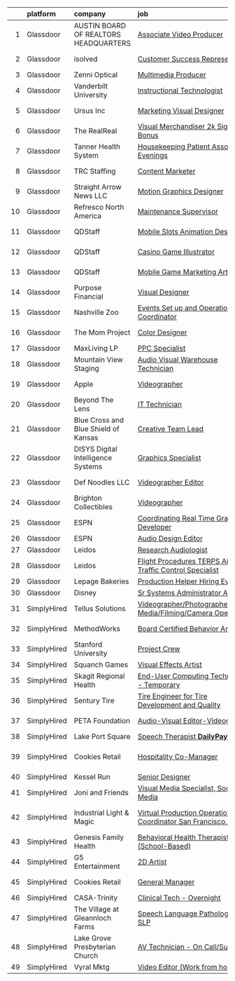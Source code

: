 

|    | platform    | company                               | job                                                                                                                                                                                                                                                                                                                                                                                                                                                                                                                                                                                                                                                                                                                                                                                                                                                                                                                                                                                                                                                                                                                                                                                                                                                                                                                                                                                                  | update_time   | location                   |
|---:|:------------|:--------------------------------------|:-----------------------------------------------------------------------------------------------------------------------------------------------------------------------------------------------------------------------------------------------------------------------------------------------------------------------------------------------------------------------------------------------------------------------------------------------------------------------------------------------------------------------------------------------------------------------------------------------------------------------------------------------------------------------------------------------------------------------------------------------------------------------------------------------------------------------------------------------------------------------------------------------------------------------------------------------------------------------------------------------------------------------------------------------------------------------------------------------------------------------------------------------------------------------------------------------------------------------------------------------------------------------------------------------------------------------------------------------------------------------------------------------------|:--------------|:---------------------------|
|  1 | Glassdoor   | AUSTIN BOARD OF REALTORS HEADQUARTERS | [Associate Video Producer](https://www.glassdoor.com/partner/jobListing.htm?pos=114&ao=1110586&s=58&guid=00000181d7723df3989569af4f287163&src=GD_JOB_AD&t=SR&vt=w&ea=1&cs=1_b23e9718&cb=1657176997743&jobListingId=1007973154065&cpc=1D891ED3EFC3904E&jrtk=3-0-1g7bn4fgti9gn801-1g7bn4fhdi160800-01ecd5dc6df1b501--6NYlbfkN0CzcDFs8cjNZITHzPaspPYUdxCTppyanGLeq-qEeiOFHwY2WUyAnrlCtEZ5GVhe4twuwkeqr4_pF1yvj7ac6m-f5901tEcCJT60M50YzRJ4UZadKXZh7DfT8HXPoiqWHcKPweUpn6hWm4MJc5-etzsvyH7xlHGwUzlnKrT1uJzPWkt56GE51CZ4CZFn9nysYggMSoB-i_rZNyN_tyocH-5wt5XadWrr4SfANBZN9NwXWfL6E-4_QWFJNVcWMSi5IvYTmBxJOYdW9_s1MlTc0CCwJ3qYIF7z7jnHun89bsatAmr3TB9DX1T2Am2yCZFjacBYxAh3N3zAk1HQDh3L7kff9h2PHjASU9pVU0vb5mHKEwQLP5MZpxU7SLk9nLpnwJpEFO8WGFl9jY033rSK_smk8t6phOKlfKhNZ3EPsMz8jG1AYi9gBy6S2F2hI0Hhu0Z9rjw8R9AEjMYzlxoCYVoG0qCRiSd3xjjXyo5iFa5QsDxJ6HMgVf2KhJolkXH94RA%3D)                                                                                                                                                                                                                                                                                                                                                                                                                                                                                                                                    | 6d            | Austin, TX                 |
|  2 | Glassdoor   | isolved                               | [Customer Success Representative](https://www.glassdoor.com/partner/jobListing.htm?pos=118&ao=1110586&s=58&guid=00000181d7723df3989569af4f287163&src=GD_JOB_AD&t=SR&vt=w&ea=1&cs=1_b37d2cb8&cb=1657176997743&jobListingId=1007960397823&cpc=87A0A889578C8297&jrtk=3-0-1g7bn4fgti9gn801-1g7bn4fhdi160800-d3cd1eaf8ba877d9--6NYlbfkN0BEiXzCIwcbKr5ayBEkunnsXndc8R7OHjtGbRXojM3MoWPXUa27Yd5rJD0bxfa0nZfO56H5lkRP5L541v4_xgXq-MNmIqg8uITfTyxcwmi7mXehN3CtQWD25UFoGLWW6pB12B1zZl2hooTnn5a7_DD-f6kc4IiwgkdcUWhE4jaRW3-xa_MVfyLflW4g0-w-u0dOgSOmZGHLdDNHV6VIBntdwWfhNuxdUOxxV0WZGQYPhXP-FRxw-mv0-ORVnDOiVSaEM8p6iRahFQJ4YI2DGdpJMc7urB3YsbuVAMAmwxjJMX0wyonZeRXY_Yp-CnwSdtmnOCDNvgP1S-Y1xxnJaF6WPiEESdKdN5IjinB-IrPA0g23YfgXeD27L8QwLLoha8L0X-x6gxUPGoLvMg1Od5QDrRferKyaZT5rWtdD2635KzoWBrid7L1e1VYVhm2ckuBTPmD3A3cHhwEYp_X7nWtpwCEunQRAfpzWegh8lQnwqIcuCs_Z87Yn8RC8Zfrzd_RKoFN6coCKAJB3IUEqMQzKu8j_ev5hBtGej564G372yCVm9KbpjWkP)                                                                                                                                                                                                                                                                                                                                                                                                                                                                           | 13d           | Charlotte, NC              |
|  3 | Glassdoor   | Zenni Optical                         | [Multimedia Producer](https://www.glassdoor.com/partner/jobListing.htm?pos=122&ao=1110586&s=58&guid=00000181d7723df3989569af4f287163&src=GD_JOB_AD&t=SR&vt=w&cs=1_668fc839&cb=1657176997743&jobListingId=1007969228595&cpc=1CBFC3E34E2A31FF&jrtk=3-0-1g7bn4fgti9gn801-1g7bn4fhdi160800-66685a8423798669--6NYlbfkN0D-wagnijxwAeJpKSfKqQ0J9oHqjS3FlIu-AqopM5OplQZzaVhIx9UO4Q8hxVMhGuV9HaKCSmmGouoCn9-qnEDTCmxhL6b3Vv_ut4oOvfUCOD0LYqf-u_8YTEmNGA4jkamHQGlOUxVZ5493jj-ezdqAmnIWlwf8_GxwHBtD9W21By3-Qrx_wHsw1lyKJTgV6r5QTbxBWn27Ces9cUGoxjYZBFtIEL4SByH-dldyGxS5c87tiRbVPc362fgQnVdOmTFaNxXtPNsoL9_bzErdSSTp6TFjXyeiAAkxTPrNeerRf0IHRRCXpLKx0sboFXfBtmH5DgJ2gadwSEiZv26mA7lAw17CWxOjzcxO5ffb6GcbeWHYCjgMWMmPmOVOLWenQekkr-5l3SaaUQDuluPO6kWoQrqcw7v6c-EgG2iN-yDehNbhmYwwSDMNV91VNC9mTvtW_u1fXygriCB7_kB8NHjn)                                                                                                                                                                                                                                                                                                                                                                                                                                                                                                                                                                                            | 8d            | Remote                     |
|  4 | Glassdoor   | Vanderbilt University                 | [Instructional Technologist](https://www.glassdoor.com/partner/jobListing.htm?pos=105&ao=1110586&s=58&guid=00000181d7723df3989569af4f287163&src=GD_JOB_AD&t=SR&vt=w&ea=1&cs=1_2cff2405&cb=1657176997741&jobListingId=1007985029068&cpc=7F925F5888094D6A&jrtk=3-0-1g7bn4fgti9gn801-1g7bn4fhdi160800-ede946ec0a21b3fd--6NYlbfkN0BgURb8GhNoWc2w-kH1Ze7F5Fc-CFvEdmkVU2QeDq41nTXhVVbAnMPIAcNHIQB1h8YAer9HPg7VGTqm3kFm1ZTYsO6Tp2ADiGPl9BW0KTL7VGcQVR1il38XrpkG7Qkth-tihpYGuhuDsSCsSCo2cSsatPXauzQdHA7NGL8F9BmEyRSAp6zuKOTqrrk_BgfiEDUYGlJZnrrBf7w-EZr7l1lqKEQ4xaJE5XUeMQTAzdGU55m9w9jRtYrEwfqTixRvmG28n_VVTOQHEZnF6W045mxnA3_mNgJ3r-MmrdBqS9zUx58fWPVexUGoHDM4JxpDPewNgHjmV3clpPtZSib5FybQBeckL03psz_cnJ0XwcZ5wWcoaqfDz9xF0mWvn1liy44dUtqILJzBrvCbgNVnBFLPZMGaGvrDUbuB8Aa3D22H6RMaobygltIVXYpsw_6VPNTHbll-f9cLKibxZvkxiuwyYfOYQBEKX-f0F1GROjecYWyebUa0QDW8f11x1hdICv213blpAJnxrQ%3D%3D)                                                                                                                                                                                                                                                                                                                                                                                                                                                                                                                    | 1d            | Nashville, TN              |
|  5 | Glassdoor   | Ursus  Inc                            | [Marketing   Visual Designer](https://www.glassdoor.com/partner/jobListing.htm?pos=129&ao=1110586&s=58&guid=00000181d7723df3989569af4f287163&src=GD_JOB_AD&t=SR&vt=w&ea=1&cs=1_f5751fa3&cb=1657176997744&jobListingId=1007985675315&cpc=D2F1DE17EE1F43B9&jrtk=3-0-1g7bn4fgti9gn801-1g7bn4fhdi160800-f29d6c416d7e7661--6NYlbfkN0CT8vBT9H5mqECx2dfLV_FONLPDKpIRssxVwtj05Tmm4rA5I0VNOPdM1oYsK66ov5qs26oXjfHfguzQooc3G5Pl-ghCmGPoj2PmFbu89wOeXUIWofUIEanFBQPQQprKV32zN9Eeuix_fCN_LoNFfc6-kzPEHPQ6WqAeZZW7SVPGAneNoR4LL4ICaWUunWEm0NMQwllCqzpb2jbXfq8vno7CjDfcNhde_W5Dghnziav4Z672-EZ4y4kQl5d4YY7G0P_MzTCz_V2KGeLpA4G0WV_bzB5BrxYEhPxUTp5P0zQewCglRmI_LKCzDMzOjtzCOpIqdA9-p-0ma8y3TAf7_YdMu5lJxHjtDXCYMiVz1RSbGiZWMstjjwbxWfy1zAk4dims6IVhr0D06MhjhrLT9IhTinadZiiO_N3arpfQEHL8NFS2TVJes2V3fL8ynt-ihfqthY3_mk_bzsTiaKqF1gOLLoUYVEdAfZF1QKP22cPcb-X4O487AL7R3VTAAUrotYlRqzSGbNYY8CbFn-iWO2j1icjA2ya1w6bH8WEY-j6ab68ISreusmSFM3mbf4hblf4bTFGK1jFVA3bO5r2rQub_qI_5XQW2cuJmm1r2z2olK3sv-ljOSy3TWMkirQi2Vj4Zt8YHnxqSHONtPsN-YFKK_1ggo7eu5_XTN0qSIjlV0IL1h9QcXMNSnMetSpNx8Dit1g-rXpTuK18YV-Q7UrkfnZRm5-GkgArPwTIZ0VBbzn6KB6sSDO67SdBBA3inTnCFqOQhS_gDjBPaaNajtpUTVVeVoCDzlMRn080lNQyRXXVQz3Dgkdu7WWswSnEfxeNhat_k5hzOfaLaQa8GTdtvc7czY6RMqP3NaJrmeRj3D5HsTbNPTNHpzCgSCpGuCnz4w5IG2imW1gBmm6rlKwfpU1-mzgssjWPHxrsyzI-c_chhFvnuS4-VW9SgboEA-vUROpZBiZVUDiEz3XjS7VkK1uKpCX8Vp1Q7PhfvGX6PoH5SOLsR1f-7YEitDloH2Sc%3D) | 1d            | Los Angeles, CA            |
|  6 | Glassdoor   | The RealReal                          | [Visual Merchandiser    2k Sign On Bonus ](https://www.glassdoor.com/partner/jobListing.htm?pos=106&ao=1110586&s=58&guid=00000181d7723df3989569af4f287163&src=GD_JOB_AD&t=SR&vt=w&ea=1&cs=1_393723bf&cb=1657176997742&jobListingId=1007984907560&cpc=07D58528F3898F33&jrtk=3-0-1g7bn4fgti9gn801-1g7bn4fhdi160800-4ac500e89ea6db94--6NYlbfkN0DLP6g0lDoqZzhPnc0l2IIO15DLMc6nfdbu3pouBSAEyLHC7K7bTve3tmdCHI28Jr3r6tajo03J6yqho19PXihkvyxW_WvX2o39hPcAwlJLpEMKTHKwYywXFpecqH5MHFg3S5je55Y2FRNEe20sW7tsDhx5Uj9mZ1xBXde9NfBtNe_TEHRcGF__vGr3HpnC85bU0EhMDQQ8Gjee5Xmes2273Uxqeccje1JLcUPcwE4Vab9E8R0SIa4vR90C19b4qdv6YLRS6KdORkzX5vj_YZwJrbNNzXxJQpOR_SxmMhEoMKkLTFCVLfECbHuDPUKIxcYHpsWwCTX4JWRve-_KOzDSOHknch_gwYwEYEva67zDZWGMiF9RG6FR4_NeBi9LJZCd5G-_yCpv_3kjdgqzNiWq923GsuMmreva18UUUVNrtCUG0GT3phU1ilALFwlbFteZPJfKK9cZM_2aq0rGxCTnhY5HsvzP9Pf5XsXO_4e7T1Oq-t6Wj9v0khjr-6k3KSpElFnf_uEwUQ%3D%3D)                                                                                                                                                                                                                                                                                                                                                                                                                                                                                                      | 1d            | Palm Beach, FL             |
|  7 | Glassdoor   | Tanner Health System                  | [Housekeeping   Patient Associate  Evenings ](https://www.glassdoor.com/partner/jobListing.htm?pos=130&ao=1110586&s=58&guid=00000181d7723df3989569af4f287163&src=GD_JOB_AD&t=SR&vt=w&ea=1&cs=1_469c5f4b&cb=1657176997744&jobListingId=1007977535768&cpc=D69957E0862862E0&jrtk=3-0-1g7bn4fgti9gn801-1g7bn4fhdi160800-5dcc6e31592923bb--6NYlbfkN0BKCdUMHj31MbvWqdYQ9ut3BVauqM650n6ogWAXNo6TcCcdhyP5BUcVrgcrgBoRQBEhxD3bVdRiT2pUbNiUin5r9nK3L3ykLx-Td1uKXrEPm_u5mdrx1Cd4q9k5UR9gbPqH9jWXQkTCEoNLtBtne2mAuiIXVzIQQWZRhac_tsinlveQASqlFyjgM7iOiYklo7tp1ERnc2WPX1REodvwP2V0AldVsVOGS6h6CCFykaXI26giMy46QsWaXBwiTMaga7Dbbkr6lXQs0KXr_7sL_Vy8E4i5SNTgaDmERn76iTnwB7J9NL-RiOcCukCpj5NhrL33ovTzrz6rpk6lhGbsLgF1SVI4y7SQNA7ayJ7YQm7250g9EuPTM2KYh2d7MhIqZ2qTicTeBEC4wJBmpTzJXYUNR71injPqXKrzAetxzR2YfO4MWMNvGmP9IYzFFirUXG_MzWpnWAPjot2gXK-rM3DBoNs1Prh87jxfJm1JZ7HtBMK-4hj8D0QQo92ASw8L-4ml-cp6zGY2ZGzYLNiYMdojy6O7M2LJgEVXudjMNyqKhCRSfCkxcOmjM1u5JxUwIURMZTSyOGhtUBskmLIKzbQ3_W5WcCCA-qIYXekMOsH_aPPr8vsB3y40flb96CTiPV-aIhhuQmMq6Q%3D%3D)                                                                                                                                                                                                                                                                                                                                                                   | 5d            | Villa Rica, GA             |
|  8 | Glassdoor   | TRC Staffing                          | [Content Marketer](https://www.glassdoor.com/partner/jobListing.htm?pos=101&ao=1110586&s=58&guid=00000181d7723df3989569af4f287163&src=GD_JOB_AD&t=SR&vt=w&cs=1_4e4e80bd&cb=1657176997740&jobListingId=1007978295723&cpc=75A994F6883660E9&jrtk=3-0-1g7bn4fgti9gn801-1g7bn4fhdi160800-ef901309260ef921--6NYlbfkN0AIZx4Mxtf_5lzayN6_9kcoWMnFDo_fLYmtCYdQBIb86uG62irZHUrJ2NUXoYn9ux6mHjjP1xNgS9M3pNS2Jy3Jfcu5fryVumxOYuuiqMmB2QODES7aP00cOFX9yTQC6wpr5jxwILxKuz3rSaxcVQZPXH9lR_nES4I1Ny_X_CmVDzrz8gqYXL7G9x5yuPgeqRAUGprePe2wI2Zxmi26Knlxn8RcMIlVttgGpVCgJMY4uvFkm_ueYihqj51LTLNe_gTHxTQAMitdQnYrOhAbhkfRLFVkBUnkPNJiX9oDGXP3sB2UiDdZqiG-tMPlczce8kYIRtAVy2gw8ilLIJ0m7s9GoDaJBGzb8BY9XK8rOViBUh_MzkNuzzaQkzlHcCIA2-NateOPijhrJySbkZrrWyiYZTPsJKUACZqOyY9OAOYgh9-z0OEieRf6suHy-IyJnXzUG3EuGd_7k2uDIUDeymnwfBQLlwqIaNyTZrmUz96Ya4hJEvqxm2y2)                                                                                                                                                                                                                                                                                                                                                                                                                                                                                                                                                               | 5d            | Lewisville, NC             |
|  9 | Glassdoor   | Straight Arrow News  LLC              | [Motion Graphics Designer](https://www.glassdoor.com/partner/jobListing.htm?pos=112&ao=1110586&s=58&guid=00000181d7723df3989569af4f287163&src=GD_JOB_AD&t=SR&vt=w&ea=1&cs=1_2a4d54f4&cb=1657176997743&jobListingId=1007987650899&cpc=82ABD2B5CEB98952&jrtk=3-0-1g7bn4fgti9gn801-1g7bn4fhdi160800-0780d66dbbfcaaa7--6NYlbfkN0ACu_hgM4mYOpGjE6TXudS1eLEYdlotK5aSiNrSIRlNjsl06Sth5X-HOOLlwkXztptkoiuviZeOgNHpe5066Dl_gajgU5GQGa9Iku301YpcjA2S1YWv4lXWZ3Zkl5rQrSWge-vdu21f5eev5cF8n1fe-qat3fU0C9pw20ml-mJt6jEtPT4vnVEwDheONoIA7SayyRwOgyx2INbO6J0njzA2VJSkmJrZXtiM8nbVPd5DrNalbWNIEjDfpTCP_WmDN274vRwDUn6W-u7qgMWc5SOBoVl2lEvZ8CPXcELfts6fl0HU5j-Bw-mBiirB7j8JT7F6fVuMDYQ8tgLXPAWbDyJocJld7TUDMpDPaiDFh1QwDCldOBTYBYJGakSe4MCn99pTyqHXAxP_a_WRvQx1da-OdfdCkokOp83qmk7Agcy89CvFImbYxPvE6cjRlgMeFRXH7HvPFI8rNYEb2ThfutSRwudJuWdYLW8Lh_bGiODRQtvJZKTB2VjLs5O0tKgTdEijsPHNpA-RBQ%3D%3D)                                                                                                                                                                                                                                                                                                                                                                                                                                                                                                                      | 24h           | Omaha, NE                  |
| 10 | Glassdoor   | Refresco North America                | [Maintenance Supervisor](https://www.glassdoor.com/partner/jobListing.htm?pos=107&ao=1110586&s=58&guid=00000181d7723df3989569af4f287163&src=GD_JOB_AD&t=SR&vt=w&ea=1&cs=1_727d9d33&cb=1657176997742&jobListingId=1007988003532&cpc=7E69D0A57279CD4B&jrtk=3-0-1g7bn4fgti9gn801-1g7bn4fhdi160800-6a23d6fbf95db767--6NYlbfkN0DMDY1qTfQxz99MOJLbk-KpCMDcUXWZYNY2SGFN9lIh-gVl_z-TloURwNRZkFdDXwbb7-hHy4Jf3ilutdWe9ev2ZWGhTdPtrnQxgzQerY8g-FDM9JRRnZlTDOIuNQqk9NwrydNhV3z8J8uRntjb55TvyetkUDYWlHFWkCTprnA0zGsuQMl2Q4VZ6eFIGa0Z2fohzCSElVVVL2GpBrLWxNKtArunrzqGxQXiaRe0ZkJ3IeC11A2bI7E333hnIfdky19IxmrfeRfR4xlJNuwdEBwA4ueCLdlvoFGv10z0-sPfYQrZof7Hk7cYYPBQncULCG_iEtN9B-T2cSrGwauJ9vlCmLmP1qy6c472d9LslrF8kZ83S9ht_Dx2qtavcTsMUTXqES2GSr9upu-KIIUVGa1nx2_LtL1VmPFGk9E8m8NcHcM-GcGgoI3bFXX0lyRxisPYCDn1fO4XShqJTvrhYMP1-u1YGwd3SpBM-FkMKlNNKCPrlIP3odPaskgARdx3KwdIJyRWCos2T9aGRqhS-sBJo0X4h5Smilprgshvg9e8CRuYm3ZjDm9H)                                                                                                                                                                                                                                                                                                                                                                                                                                                                                    | 24h           | Fort Gibson, OK            |
| 11 | Glassdoor   | QDStaff                               | [Mobile Slots Animation Designer](https://www.glassdoor.com/partner/jobListing.htm?pos=121&ao=1110586&s=58&guid=00000181d7723df3989569af4f287163&src=GD_JOB_AD&t=SR&vt=w&ea=1&cs=1_f0bfd610&cb=1657176997744&jobListingId=1007979465012&cpc=B576E40E3A51D23B&jrtk=3-0-1g7bn4fgti9gn801-1g7bn4fhdi160800-d2c6756443188221--6NYlbfkN0BK9GXDcakwdiqmeo8o-2GvkYnmPkq7xevAHdeF_847qkpPJo8-WyfGIFf30VHuZcDiwJ06biaS6t-mwr3DRne1Kjizdt5T5yTkOdQ0U9V2m4QrB2rL7S6P74r3Rg13H8BY9iry_FS0ea7gDeICu5AaLiQeGmNdeIncAi8b-fyTuD4NgWONr2X7A8bg1s4CU2V2u2TF2L5D2UI45v3itdHzNoNAG6zvL2qAC8MgWHG0LtNmDXmEqUkJ1JNMYyRCK3G2sz_UbcfnSkxCexeXVVvuyAmiDkwg9MHhU3pu9Zu3ZMxo843JF5z4U1Qpmz86MZiKSMJ3pFJQwsscttIw4_Bz9FlYo94DQJ0zY7QNelWLx4GxxY-RGI7tJSd-Ek1eOZRz2zj1dC9piFZ50GjVuSY-IptBa2Y9Xt_eSiFkx2W1AHIGLH5cT0bXd-RxIyUimXzwBdkBajbkwXRRUQEE_l4TBvLN0rCroYi2c_3EG19qxHuIFbQPnbZr)                                                                                                                                                                                                                                                                                                                                                                                                                                                                                                                                           | 3d            | Las Vegas, NV              |
| 12 | Glassdoor   | QDStaff                               | [Casino Game Illustrator](https://www.glassdoor.com/partner/jobListing.htm?pos=119&ao=1110586&s=58&guid=00000181d7723df3989569af4f287163&src=GD_JOB_AD&t=SR&vt=w&ea=1&cs=1_76820241&cb=1657176997743&jobListingId=1007979465017&cpc=A65DF3A704A48F9B&jrtk=3-0-1g7bn4fgti9gn801-1g7bn4fhdi160800-7b5571057083f71e--6NYlbfkN0BK9GXDcakwdiqmeo8o-2GvkYnmPkq7xevAHdeF_847qkpPJo8-WyfGxHsHPe4cA6EI7EtJnTtXxg2G6TxjzkWSjN-_eoC0CQqc2RAq2MV5g6TovBKQDk7CcqvV3amJm8rIfBPyOGl_nc6LyWzqcbr5tu7ooFcLrIX_cxWhA8bZqCmVqt4J3dHY4_4EVhjs5RjkkLpAO1726_xkbz0aO4npvZHgmlkgQnduG63q-sN2SCYUtBEoKpZe_BVk71gMt0BUPo70nrgf0j4n5v0qz0IIxL3brazI0qtSLLFVAkFZs52ibgw0aPKTFn4w-pCgk7lFx8T7-x7mUS2avCwVWx-KwZ5SbMGFsap398XrWZ0fwG3jiDeT085DdOZz_s7BzN-IrVV_CA2LcZgmC22Q_zDhLZQOrJ9iy92RZONKjyUUtDVwtI7hCrVq_a8Vh-y5Dv8oMLvwMEv9rvvy35gkmbwiA_6jn_ML0V2P-bwCuSZatw%3D%3D)                                                                                                                                                                                                                                                                                                                                                                                                                                                                                                                                                       | 3d            | Escondido, CA              |
| 13 | Glassdoor   | QDStaff                               | [Mobile Game Marketing Artist](https://www.glassdoor.com/partner/jobListing.htm?pos=128&ao=1110586&s=58&guid=00000181d7723df3989569af4f287163&src=GD_JOB_AD&t=SR&vt=w&ea=1&cs=1_e620e946&cb=1657176997744&jobListingId=1007979465001&cpc=C891152315FA1AD8&jrtk=3-0-1g7bn4fgti9gn801-1g7bn4fhdi160800-4842005ed0885448--6NYlbfkN0BK9GXDcakwdiqmeo8o-2GvkYnmPkq7xevAHdeF_847qkpPJo8-WyfGM3U4KnIRH2pUHOd_MJU8EY8vKEcsZEehTThosRybDyaOejM7dQEPw1goVzyzg14G5YMQ4QTjLkmaeHpp6b-cQVOKTTl3WmnUYxmC9LrYlIUIl9uO0RNYGuzo-bba-q19Txs6k0dKhBbgDw772s-AauqZOKYG5XOV0pELFJZV3O7PM4yl1STpLKUpHGu1Ggm6cIcC0YrrupdYMwfSVuHGzYW7RWxyG476uxQB5-Txf9j_Ld0dE5oj100mFoEkxQs77aJm6QUcLR0y410crNiBLiVFZmVvkF6vcVfEgiuuRkBOgF034KNbTvHdN2ykz5Pkiu2Tuod2vojz-zuhKjdem5H0Z_dUhGQcE-KF7WClwbU1x3m9A6Gyte5xuzNhrgiyjK6LBKySnZtkE5egQ6BTbczSZ_kshIMi7a6_BQd5CodASYmZlUov3g%3D%3D)                                                                                                                                                                                                                                                                                                                                                                                                                                                                                                                                                  | 3d            | Las Vegas, NV              |
| 14 | Glassdoor   | Purpose Financial                     | [Visual Designer](https://www.glassdoor.com/partner/jobListing.htm?pos=103&ao=1110586&s=58&guid=00000181d7723df3989569af4f287163&src=GD_JOB_AD&t=SR&vt=w&cs=1_216623f8&cb=1657176997740&jobListingId=1007978027094&cpc=A1F772DE77098288&jrtk=3-0-1g7bn4fgti9gn801-1g7bn4fhdi160800-80917c0488b41800--6NYlbfkN0DSwrzLV_d009t00Noqv8485ZIMmCq0NIXHKosxbhm15qabQEHgk6wsQRlkA3A80bZb9PbpfHGfKe6iUksRL5ftl87KqNy0Y1yMxMeGftJ4MLYIdzNZ_HOrtLRBVHg6zEmRj0Y_A5RJolt1YIyNjcFsaNldLVCojNt0wxCcr-19atZ7fb_w3XGdsnnF4KKFNMYAYOd_RD-xQ78IhSJTfqRg2Iz3LTex3ALtg2h-fLm6JMxjvA0YH4vRGt8wao-knIyfxJ9KNxlPOARNDQkk7ggyxZok7BXFfrYehSZA5iQxnpXYPfcf9k8YMZpPZQo30m6n5HBqllzaRwOwgGglkOfgn05NZ5eY1QKy-aGTj-R6QvpnGDnrAk0uh4gOeIU937tFiR8-hekPcRezQv0yCVmEUlghsoKw5oqfDWFvb0UYKg2AF5GvH-hsRNU32VHBASzNqDL97_mf7M2WmAbpIrm0XRXDGD8TH_goTN5zQcAADKXnt9q7fPA8e2ncWwuwk7w3jkmKHHLTcet5UV6awITXpHFsGThUrX_1WiTqP3csKsVnRw0hxdUqCRt8CfjJxE-s4-PoetkpyyotqH4FdjE_rbDitmRD3J6r2j3eeozTrGXxbM-O2axZZHVZZsV8gzFpPuXTFFdsG_13YNmF71VrpbuAXmVnvZ0yRUQ71iOUV62J8WBtGPzLJt19a1GYA5E%3D)                                                                                                                                                                                                                                                                                                                                                  | 5d            | Spartanburg, SC            |
| 15 | Glassdoor   | Nashville Zoo                         | [Events Set up and Operations Coordinator](https://www.glassdoor.com/partner/jobListing.htm?pos=109&ao=1110586&s=58&guid=00000181d7723df3989569af4f287163&src=GD_JOB_AD&t=SR&vt=w&cs=1_251ce316&cb=1657176997742&jobListingId=1007987439418&cpc=AF02A54CD0F60729&jrtk=3-0-1g7bn4fgti9gn801-1g7bn4fhdi160800-54fa44d8daaa26c6--6NYlbfkN0AvgjTvY2XR4kCjpPMbI9ka95vWrwytewDEUZnU1hDqezR10unuVyvZCqrunPUiM40XJnSJww-5i3UipGB_LBVK9oxtrEmIWAbRAa1YbEHte9zpMH2bwAzu9jmdgwvRnmQyC4e2QpnNzA2r8Pe_IHkqg5WYpICriDnMrI5ZjW-YrcJrIsxZJVhDrJGMmEXDRoY-dOG4aZgNYGFPa4LbTrFI9vRrTWfv3ndk5GN-dGII4ajXhPD5F0bEOFur9AUR9GozU6JvQ-j7Awe2qS_YFT0BwJNIuU9TQw_fn3B2ara4DkRK8NR17yKd9TTAhgKWkozPhNcmn-GVHKcVAs9CGlN9lr9-hPpMnB9BNcabfGZFK1N5C7GMc14s0bs2qAKiXRuC4URIN_onqwp7mW6Mov4izNcfQwzvCgNvnP64jj7Xdy6nySoyGQwU5gzwus5RoUfyqtid5i4TGjjbKifcgbZldWQdQz3wKz8XsKmnQgWg7VHvTEcSyb2JL04odDPUS_Lt8nrwU7QcawXx_mLS812N5NlATRjMTH30Uu5QQ3q3I-h6v84hGCzEpJmcu18xcRq8ofWXo6it01b7hsAtgslwOGiGKMrULAQukhE1xZLjPFW29pscl5g2)                                                                                                                                                                                                                                                                                                                                                                                                       | 24h           | Nashville, TN              |
| 16 | Glassdoor   | The Mom Project                       | [Color Designer](https://www.glassdoor.com/partner/jobListing.htm?pos=110&ao=1110586&s=58&guid=00000181d7723df3989569af4f287163&src=GD_JOB_AD&t=SR&vt=w&cs=1_dc6229a2&cb=1657176997742&jobListingId=1007987865690&cpc=56632219D727AB75&jrtk=3-0-1g7bn4fgti9gn801-1g7bn4fhdi160800-07397e5cd2022fee--6NYlbfkN0BDp_epf89aHDQhKpPegNJQ_ldQpEFZQsM9OcONMGxWx6pU56EKHF58QjVdAUvn2gVWpkrLpX7vbTravSGL2c1j3HqOly20Z_vqIIa_IEEx8ffRYVXdYQNYUe7LDKtnnKNKnfLrlmaA5J-xDoUvuhYcdlH2apL-ujxydPLamMc5ON44UO-jJZE2RoeQZ404T2u-ydAArz4aif-0Ntk1Ul7x93lyfVRrKXiQIiBfEbLi-pUzPtABMC6SsDbhYfPnRMmzy32gFq34Dsp4xyrrDcd0Lkpi_IqOHtR7Q-5DDDL8vEJ_MMZTeqCxD0scvN9bg4ESrjdlbHqia868aGuT1CgDmOrTEvFSKwPlfrFcq5GWMA17g94QtlKjImKFYpGguab3_UFSSBotBNQE0NEh_EYE0DFKrEGe8cy9v1MZ5Mj5H3n0FutA7fIVmgqMYElaZfvjqx2nbd6EbRpNS0Mu4fTbE8mPtSIBF3r6XigcO5f67mHsvqASh_SdhXESQWxeVHZYX801dm2j3_SUZVXTp_KmKf1IOCqgRfQI5yPNqawObWrJ5fHpHYWgUbtVsqzJOMiwEeUpwVZ7690qpER-73QfA8UWX4-OQ0A%3D)                                                                                                                                                                                                                                                                                                                                                                                                                                                   | 24h           | Beaverton, OR              |
| 17 | Glassdoor   | MaxLiving LP                          | [PPC Specialist](https://www.glassdoor.com/partner/jobListing.htm?pos=104&ao=1110586&s=58&guid=00000181d7723df3989569af4f287163&src=GD_JOB_AD&t=SR&vt=w&ea=1&cs=1_12e8ea10&cb=1657176997741&jobListingId=1007972947867&cpc=E5CA8B5EFD9AC7B2&jrtk=3-0-1g7bn4fgti9gn801-1g7bn4fhdi160800-7b2b88595a122b46--6NYlbfkN0BxkLIcfe0oqaYINownie861a0BJtkzmJW-WyGv8J0JYIhtfgDOowTGvlolykakgakBymOnWkzoygnyqMdBgqwK0TOOSkOs1_vNc19qWKSyNmaMh5HzaTbNA45dEOv7LP7BWSh0efJ6aUt8eZzthPzvQkbO0YVwbEod-4dQJACJf01FVhgqNuVA4TOG9Q1IG3UjSe_ffNRLJArRKF3m3zfdcKlZSYc5csF7Sbls3VlTcL0LgaKhV_dzZjiI4T-c2BqY003rWWotrFa2oB1o7WdJ5fWWFxor-C_-OgDdp0kS6YtSiGFNMrUO3C9i2RxqHOW-nGn0jGO-jsFnH2SpKF-4glaFm__gtuClLv3oLlcmc7W3nwEEO0Jiy-Qb24-HfCuN66rPWNsQ4q8_weq5FZ2E0miGv5bexJCtPSnvoeU-LiRuqsCaz-nN4oo-UNTxd2Nz1uPMfc2SlVdhRqrcvg5_T_AfEVaWhMNChSVhr5C3RCvC9Jv5PIZF97U2gXN7j_0%3D)                                                                                                                                                                                                                                                                                                                                                                                                                                                                                                                                              | 6d            | Orlando, FL                |
| 18 | Glassdoor   | Mountain View Staging                 | [Audio Visual Warehouse Technician](https://www.glassdoor.com/partner/jobListing.htm?pos=111&ao=1110586&s=58&guid=00000181d7723df3989569af4f287163&src=GD_JOB_AD&t=SR&vt=w&ea=1&cs=1_5dd3900c&cb=1657176997742&jobListingId=1007987637422&cpc=608BEFD8E68346F1&jrtk=3-0-1g7bn4fgti9gn801-1g7bn4fhdi160800-16e9a08853eca4f9--6NYlbfkN0DYamCMjgt8SlHK807AvhNStLtWCY7w715JL0bXqF7nsxlKrSDifYeCAVenMz0LOg0eGiAidS6a-WCLsRaj2Jq9LOTgAYp8o6ia3obfkeSvKvnQeOzn9e0Dgp8OIbn17gcFP6lbUebA6zxLcaoBuFRwXkeQQVi3zZ-4djBLVnWS-0Bsk_2vmehs7p8q_z9ICxPgsBEIkZPdHd6v_x7ZUgr-wwyz1KFKff_PIa-p3VGx5F-qFz9uJn7JmhsdQDxemftYdgWvNiYkn0kphdp5cIfO9bSy45dPPAF8jVurtoNMtICF5J-VN586LpNRgM3zHZBfDmThytIPEt0bQh3EFH5zCzRnulOjmDAJG46XAP4e5TgX_Hd-gvSP5BOcj7ypWhpIaQmQf1T3H2jKEbkt4NHy-QlPV8Nsh1-eHQlz8Ttmak5REXWHR_V1rGn0QpN-Fa0c5xn9levH22ZIYi8bbPmLdlnZQGs2Cb0an6d7U6hF024lf3yvGZm4qA-o2VhnukCo29Bq57Uj9A%3D%3D)                                                                                                                                                                                                                                                                                                                                                                                                                                                                                                             | 24h           | Halethorpe, MD             |
| 19 | Glassdoor   | Apple                                 | [Videographer](https://www.glassdoor.com/partner/jobListing.htm?pos=126&ao=1110586&s=58&guid=00000181d7723df3989569af4f287163&src=GD_JOB_AD&t=SR&vt=w&cs=1_4b0d0f01&cb=1657176997744&jobListingId=1007988604866&cpc=F41FEAB56D215062&jrtk=3-0-1g7bn4fgti9gn801-1g7bn4fhdi160800-e82a78b500ee6f24--6NYlbfkN0BvKrLyj5gPmtZO9T8euul8TCxuuKNOtzRJOomxnwSEodTz2Bc-sPZlO_uSwsktAehPcL8Zl456sTSj6NSkNPEiy2KJu0uMsa2ndD0fbUZA75N3_VG2v_FLChKllAJTvUAsQoKOWAfjSGUZdJYVvvytGG24jNeHAmVTTCYyp_UguwKY9exmQKvogElFf32maPWoiZJIwvPawl1lV8OpRZqaz-vDgmKzZR_YLTZDUOFv-UINrl99juBMZAMOvAEHRGqmVSHLKKEngA5pWw3ZUSJllq71PLLanc4AaCnf5VmcItaEZOis8fAkzcedpvi1j-b5JbLwDlWv4jhRosVI2bCGclS7S9xP9nBQTFfHObGWgKHrWYzJl302d2jD3uWNx26YE0YFW2xeYb7hqnhWICNOLyqM2mX6lKE_DvfNGKY6qnaaWeubsa1q_Ft8ncaY56bypOUMowiZC_eNw2LzoRnWZVnOzS__dvwXcua_mJbV8aCvRVuzXEQZbmNSAauuOgj0J1EOq2ejMdAuvpyAYV6hIIjon_DYKYtZS1pFBWdk9ZojdRYWG1JRp7nekEXYLaTZ5Sct77eAYVOcoAwZlJ2oKMea6vQyrpxwtty-hFwGVrEDtMoGc45xwUQYleWyJLcWCpW31EK0fRH40lTDLy1g9s5RlNY_-suBlriX0SdZwWCO6_fmv6bgf5eVuN3dQkgUtzbzftKil2WnIiAv_plczs5x59meV2_1EmRm8PR-GIfsTfOeUuBvgIKq4L_gatnF4h0UxiIL1yRKiTyNPbu4cbPOHLsJ23ce_w7K5FXt6bnWgetEzs-ujfgqNEPbgCrwSFua_8GN4LLnF0vKDvdnIzQ2liPN2H88k7QRBtNpMzQx8l5THG3BLd1IsiwFdzImeTR8423pMqEboGMo0bY0WkM5btSi_Vbzs4Vq1nZUS7gesUNx91WQ)                                                                                                   | 24h           | Cupertino, CA              |
| 20 | Glassdoor   | Beyond The Lens                       | [IT Technician](https://www.glassdoor.com/partner/jobListing.htm?pos=125&ao=1110586&s=58&guid=00000181d7723df3989569af4f287163&src=GD_JOB_AD&t=SR&vt=w&ea=1&cs=1_ec2245e6&cb=1657176997744&jobListingId=1007987128590&cpc=48B9F4758953335C&jrtk=3-0-1g7bn4fgti9gn801-1g7bn4fhdi160800-d38bd32a1d66b1bc--6NYlbfkN0CP9PF3xDZMrH8YiOBRROOWkxOSnBLJRKVSmVWp4dtEg7LrGdw4JUpnnNM0hoDsahOv8U4W2Buk12cYZp088fc1JhOhsnByqrKbVeEG8QDIW_XlGh01TR51XgVWq0UCB42-B0qqwuxOWDye_OCQpQydAa4-W0wB8IFYGji_mTJ5ny3tJjFtH89Sx41tX615NhFhulKO4mB5hZJiK1JnNokSoKaeUoBpjlb-Mz7NN0HF8Mr5v421-hBjtQgQDLo2QxIirlyaEjPbD7vqku_R7Y5VeZZGYKNTuorHTub0RlxQc1V2Vc0E5YmCjWWZe2htdZC2xExXrXJWR9ivABpFX-7C1gtnuO-Gef0qDWEgAT4KdwhqiwNfZAQnHTMNMMrX89pjtGqo8PyTzlS1DiRPg4kyxwml4t6Kd_Fwj_qOAry_ufx81zYyAkY2EjbuEq93wx6EGNond2mV90vsJzlZ0phAln2FVBwhmbkmFu33eIDwZnY8I1Rgx8PmSjBFqFUmzC-ANKI_C2ktTw%3D%3D)                                                                                                                                                                                                                                                                                                                                                                                                                                                                                                                                 | 24h           | Pigeon Forge, TN           |
| 21 | Glassdoor   | Blue Cross and Blue Shield of Kansas  | [Creative Team Lead](https://www.glassdoor.com/partner/jobListing.htm?pos=102&ao=1110586&s=58&guid=00000181d7723df3989569af4f287163&src=GD_JOB_AD&t=SR&vt=w&cs=1_15b0c2d1&cb=1657176997740&jobListingId=1007959805048&cpc=AF1E4A3695F490BE&jrtk=3-0-1g7bn4fgti9gn801-1g7bn4fhdi160800-7158e7f6ee7b710e--6NYlbfkN0C0fM3cAMPIJxx2YJu0-54AUzYyvdboEQAVt4G_xOBTWEOaDebnHlkXFTc2Kq0ZccRq3eiQXJOJU-mfQQI1V9ArHlDUx5-eiyJdHZoNHa8Lu5z2t7dWnHC4YgfwMioIP8MmyvSJ7Fo8XoDZ2--oEHDh3Ps6NBjCLk_sTi5GKYmauuJRS9kd_M2WaGrqfgh8lqQ0Aobi4HlanZTbRgmHEFxWiI23-p2SNmCJpwFoz4Y54KJcE9QITHrQA0Xi4xhubqIasccGNfWePJNmnNuFRafZpijNvJtIOlNE2UOLpIQTf49xEbhvzBfuLK9J8MLQBjJCvcykZUP-x3CTlWCf3krDxbe9triE21ZPGN6rhfVT7WbAF1CRKAO9-P4u8dGoF_kV_li2MAKGsgX4v8pomB3xiixZ_El3O5YGFfNqDpY3uvJAMYv6yjHj4RoXkRcQcVXlTUqRk4WmiYB6LlmSeqPHCxNE3Sy8JzXgUHsSYGAqVGzLTe7-q0UYi9PeJzkPc_8PgcLEQpU1XkIWUJN0AC6qE-m-d4-SMi5V1_9hC8IFeK5WxcQi5vatakaJ6AtMR_k%3D)                                                                                                                                                                                                                                                                                                                                                                                                                                                                               | 13d           | Topeka, KS                 |
| 22 | Glassdoor   | DISYS   Digital Intelligence Systems  | [Graphics Specialist](https://www.glassdoor.com/partner/jobListing.htm?pos=127&ao=1110586&s=58&guid=00000181d7723df3989569af4f287163&src=GD_JOB_AD&t=SR&vt=w&ea=1&cs=1_b0ae96e9&cb=1657176997744&jobListingId=1007987431717&cpc=AC285F3A3ECA6BB0&jrtk=3-0-1g7bn4fgti9gn801-1g7bn4fhdi160800-d25ed9b9cd06cc5f--6NYlbfkN0BTYkY06FZEdAAtNWO-eDAfNklmfZymsMF6eFRONl7rAMN5x_2sHrqXfWPo9rHDxSNOStb3cz7JNwcVmy325900mTXutwh7fQ4U90aqWcQty4UHWZ48ge8ZkPosN04jGk6gkig3SAa-4Q1qqcPFBH9D544lmHu7vAc5s77ogtxWvI8CjL4S-Zc9nJZYHuKC4emXr1J0POHu9QuGHw_vnpyCTW_oAUfwRqaAs6lgnofR924G_KBxjAkT3G1N2Dey2AsyAJa2GF-CZp_Y7heo-_VsGEZ2ErDZvEWibiJHHg1JlcgAw8Vyqz31830zQ8Dm4BViQ9XUVyDj4nLJ5hxaf_peCJcnCR0z_jvVhuv773m2gSv2MqhtxhqZaG_OJN37Bg-aSmuTTiup9_XsYTTikfPmt5eATuQO7puYZuleYcFkVLF9GidDlAfwV9P67UBqlKQ_93O4GYo8jO_f-3jhzKaUscHYYA_2uf3SHThydF5oA3clkSJj3swy8CGvcMCQ34R8Wp75rONU0Q%3D%3D)                                                                                                                                                                                                                                                                                                                                                                                                                                                                                                                           | 24h           | New York, NY               |
| 23 | Glassdoor   | Def Noodles LLC                       | [Videographer Editor](https://www.glassdoor.com/partner/jobListing.htm?pos=123&ao=1110586&s=58&guid=00000181d7723df3989569af4f287163&src=GD_JOB_AD&t=SR&vt=w&ea=1&cs=1_6e723c69&cb=1657176997744&jobListingId=1007968748472&cpc=56C4EA4A1A191A49&jrtk=3-0-1g7bn4fgti9gn801-1g7bn4fhdi160800-1a192006d1808ec8--6NYlbfkN0CB1tmP7rfbaHtYFmPjg1Xv8BJr6DUbyz0HQmM4H563ApjD-MG1dLqW3pbe56GnaUq2qElvMIjC5L1qSolNTO91CPlcCreT9_2BoFpW_IS-EwiIEib5NKqMEaPAGWllpIsjQVZnQlM5HWaStGjTbrardgel91IcpYUv0vgFfKG1duwJZWAIBt-vZcvSk7zT0UPqK8Epv7sUzBRijwjhZhAwdDlGK7Ohu2AjLDDKNAM95ZJfY_pk-i5LRAqK0SQRvRE2N65j6S55Ci_VZIYBm-DIE9C07rMq8rV1t6rFRZFhrYb4Z60h8LD-0Ts6URNmvJa8WKcMtv5pEpd5O0vG-muvMVTAWPhQuFBHEfn_yjyBOAL7qGJBPChqCHDetCSUsIV4DoqRJNK4Y7JdAy3fBrlJHQXueLLIpX33_t_bxMPG92VVRJkmiH2Pf7LQls7gOT-m0fbviXHg1TMUIHnV1ioBnHLvIjTSoWicT2P6xWmZebyUyfvXOD5y)                                                                                                                                                                                                                                                                                                                                                                                                                                                                                                                                                       | 8d            | Los Angeles, CA            |
| 24 | Glassdoor   | Brighton Collectibles                 | [Videographer](https://www.glassdoor.com/partner/jobListing.htm?pos=124&ao=1110586&s=58&guid=00000181d7723df3989569af4f287163&src=GD_JOB_AD&t=SR&vt=w&ea=1&cs=1_5b41ef12&cb=1657176997744&jobListingId=1007969050599&cpc=0C139D4CAD5A6DB2&jrtk=3-0-1g7bn4fgti9gn801-1g7bn4fhdi160800-2e08ce29e552d51d--6NYlbfkN0CukkQrO0RLILXiBBBj_PoLjA1UQYNDMigzf9IHBy6durjceZrAL9-ICtcq8YH4FgSTA1GcXJSw9YPFJFU5a0J9HL1D5caiEofYHgomTPelQzEvx8I1NsAyK12KqYehaFailJ2Smer448pP4YGGnKfmZEX1jma4YTEhgCgPok1tVTr1lcOlBMVtfdjkUi_ARDI63LjNmjws81bLGDsMGmGXN37_OyjcQe9Ra3r3f9foRpNksD3-viHXGgZJ9N-mQukJfs2Zm40cfKz5RP2XStjlqe8MHHpHCHPqfnXntgjqFp6pklEvAE_2IWfAJbPAVK8AEhRCcKrXEGbVZYP3PjBZF3XQgyXH6WWuqRVscwQjUxKeC0p-RHnuYGcI7xwYLgXTrJHgCkdETSq-sSQT7SNP10aVPpXmvgnq1xpEABcjh_WY7Kc2QzPjdarfIX_m3SzjoMcNKce9-j73ltYFsMiTkEvyUlIHpz4h19C8rezHSpEuuAQE5659)                                                                                                                                                                                                                                                                                                                                                                                                                                                                                                                                                              | 8d            | Industry, CA               |
| 25 | Glassdoor   | ESPN                                  | [Coordinating Real Time Graphics Developer](https://www.glassdoor.com/partner/jobListing.htm?pos=117&ao=1110586&s=58&guid=00000181d7723df3989569af4f287163&src=GD_JOB_AD&t=SR&vt=w&cs=1_e4624cde&cb=1657176997743&jobListingId=1007980701634&cpc=6A22310A23505C64&jrtk=3-0-1g7bn4fgti9gn801-1g7bn4fhdi160800-2b32dda315a31b7c--6NYlbfkN0DAFTyt7pbDCC2JPO79CSdi1dIb81yjczP5qsKcZIxgiYm3-7g-689Ur9xqU8QiYHU6iGcbMZnJXywws3uOnydXQ9m4n4xiQkZxxnUT0w1SxVLLE0HAFnlDbrPADdxqIXmGtAogZ4vpBHeQzn1I1LutISAFENtNxN6Iu5ssrU5KnoGbXp-LJLPitO4p8aMEs5dO8LZOaYsLXiFw4wP5Y56ndbAek4ypVTMsVpwU3FA-KqV3XUhebkEFEcSu79VoSipjqeUTED-4-XCXMHBJMQ5EUD_eTJEbTBR3_dRFey0hpxPRMfBYa4rG9U49HGZ1HSUt84mhasArnXX_VJSYJjWTtaQq0gNIt6AwuEHB414Lb4HGjgllvGG3Sk9Z1cw5cZki3v2iaplN9PZrjcPYDrkzlMN0nAn7VOr7cxCMjoQF4kKlxhP6tCHtecwqX6szKJCJFC7UsxvxDw%3D%3D)                                                                                                                                                                                                                                                                                                                                                                                                                                                                                                                                                                          | 3d            | Bristol, CT                |
| 26 | Glassdoor   | ESPN                                  | [Audio Design Editor](https://www.glassdoor.com/partner/jobListing.htm?pos=116&ao=1110586&s=58&guid=00000181d7723df3989569af4f287163&src=GD_JOB_AD&t=SR&vt=w&cs=1_ba552b01&cb=1657176997743&jobListingId=1007980701607&cpc=BBD63848FB84346C&jrtk=3-0-1g7bn4fgti9gn801-1g7bn4fhdi160800-1ba639cd55c7b9dd--6NYlbfkN0DAFTyt7pbDCC2JPO79CSdi1dIb81yjczP5qsKcZIxgiYm3-7g-689Ur9xqU8QiYHU6iGcbMZnJX2ArDUhPpsC53iOWI_fXfjwJqNkmcMnQ5UbxbZEwoI56WsM5M9ykMY3DyQOBOXDWWanFdaAK7swhpaFcuWpKM1bfARrcFKpK1rkZU4dCIdLdswVBEJFMUU4Hls8_ZDBuLpniiKEXKOI1q3K2xyaH2TcoaGDYkpLcybfPQRb6b7jq3WLxLBy5HGpg3Y9BeAf3tZwvzjNB22o9YT3Oyam2MR-3jxCfZNAn7ZvQ7zoJamervrPijbejHQVhuUQNFFfVGS65tougm4dtjC4NFt9RRLNC_fUJxHPiYXeN3cdGnR3LnzpkAvnMao1wUfmFdPYP0zMoMQYOu32tzTc9ATSPh7rY9t84uNn20sLkZtZyehdeqOGHDuxeaugTH4ac1rV8FQ%3D%3D)                                                                                                                                                                                                                                                                                                                                                                                                                                                                                                                                                                                                | 3d            | Bristol, CT                |
| 27 | Glassdoor   | Leidos                                | [Research Audiologist](https://www.glassdoor.com/partner/jobListing.htm?pos=115&ao=1110586&s=58&guid=00000181d7723df3989569af4f287163&src=GD_JOB_AD&t=SR&vt=w&cs=1_9d62080f&cb=1657176997743&jobListingId=1007969126614&cpc=61B26E8FEFFA679F&jrtk=3-0-1g7bn4fgti9gn801-1g7bn4fhdi160800-7088d57616d3e352--6NYlbfkN0CZUO70VSdYKA8PR3jfrSh5ljhqJhfDt0PzQCMubt8cRihWbmqO_-CcWTBwQGpXTihm3IXuuKT4ONPo1Kf_UxBs_ZJ-UyChC0cK3q1cx0g6p2bfKVliJJ6IUx3oj06cAkLipHMFEVk2IjZUlRzm9j3_jkbmQ80yB5G7mmh1cmm1jTfvDnZubrN0ZctdCTidFsMoPaZKnH9bb_sblmyG6tFoMdUyqt8vIEMkXDRrais33riEprsUDwKE8XGzLMe9m6qK6ljA8hRnkDco3C9nW8K_ClpbZhb00UtbM-ZB8CGxw17uzvKEEFROwoUcDQLXvxvz-HrKeRxxWPvv4eLUeB9Vmdpg9Pn3GKvQOfEfTQOLeRAilkKwLN6bHcFP8P0Df8ULAJgGYVT7vrDsZis0gDPKqXG1n5mHO2XUamG9_VbcLXpedU4OmbwSXjlCj8uDOZS7TlvV7P8MmU-PCOdCvclsVotwTkOGUekhdlhUEzx9MT1-ZsnMxLZfTknl7xQaA9vEW9mFYBQnZI5r4ceO9xP7-RjEJnOJDQu4txChJgj_xa5oqQyVWHVa-gJGI2P1tNtCS1yLQ-GIesdFcxKbJEmZJ9cLF1-FmV1HYlQP5zyAlA%3D%3D)                                                                                                                                                                                                                                                                                                                                                                                                                               | 8d            | Groton, CT                 |
| 28 | Glassdoor   | Leidos                                | [Flight Procedures   TERPS   Air Traffic Control Specialist](https://www.glassdoor.com/partner/jobListing.htm?pos=108&ao=1110586&s=58&guid=00000181d7723df3989569af4f287163&src=GD_JOB_AD&t=SR&vt=w&cs=1_845d0f9e&cb=1657176997741&jobListingId=1007985337326&cpc=009A9C8147DF705D&jrtk=3-0-1g7bn4fgti9gn801-1g7bn4fhdi160800-36ce03284b8fa939--6NYlbfkN0CZUO70VSdYKA8PR3jfrSh5ljhqJhfDt0PzQCMubt8cRihWbmqO_-CcWTBwQGpXTih4uTaXZPidFdLBSeQgmC2H9VO01PEkaI3ukBu7So7Bo9LPX0FTZt5ZdHR-7CtfPAOaJu1Go3eScIwU1NAQv5Vrv6AbQWrW6ggEN7NHsdhgTkROy_1aAxlY_MfWGhrRcndrCKbYVBo4PIGgZFEBCLVdPTqEnOfgO_pE-BSx7RVniQGfDRHnQ7j9iKSFej4dfDQj-X6XQhFLnpPP3E1NVUAzaIl1do6PlgUVtS_FqfQFGoKUSf2tsdWxwNqEM5MVpKMVLGK3MeN2_2dK3iJ7XjVhGyhd4Z2iQQs86HD1Zca03QOUz17A8xY246Ny0E-6fsRIOf8Z2dSAZ8if77ahXtXQ9IFQ9VPFyZ0DT7TJV1yo6Y89q5g2lNnzL1r57UBNmvH-xw2vd10SgQgEpqJO4NdOC2VM83YUbe5cTLaZCXLau6Tz2iGhvbAq4OK9xaQZXQgu9lEcD4P17Kslmu07R3xjv2FKqqMlTW1DDbDLHuiFv1_xZg5jnS6yoPBTlcovTaVnR96kHGr9Bg1_F7k_4hX2RvXS0S7QSExGwU9r_l7HqhlVHuxQq4xekrfnB2m0t_2T3MoCguSi1OJxy6x4em3YeE2p5fnnIBnO_eG93HoKYg%3D%3D)                                                                                                                                                                                                                                                                                                                         | 1d            | Fort Worth, TX             |
| 29 | Glassdoor   | Lepage Bakeries                       | [Production Helper Hiring Event](https://www.glassdoor.com/partner/jobListing.htm?pos=113&ao=1110586&s=58&guid=00000181d7723df3989569af4f287163&src=GD_JOB_AD&t=SR&vt=w&cs=1_764f13df&cb=1657176997742&jobListingId=1007987269790&cpc=4B86475FAF393599&jrtk=3-0-1g7bn4fgti9gn801-1g7bn4fhdi160800-4c99c085d9760d81--6NYlbfkN0Btxs39KmTzjw_u_hUXcyTcLpNeUj18C2Nw5A7DCW0FWKwFVAaSG6fOdfYYpi1bh4pKvgBS1-x6uSKt6z0hkIyUmDhDABeBdj2tji_KrHfEPEtnIikLKcy68Ugkxmg2868BTi5TfIIVcUbM9t2x1t0XJY37V8Ey1rJ4q0PgEy3y9-4OQpv_ZljZYCGniw7N9bHotck_tzqQlUxQZry879ErkG134qGF9EuR_CxqX_mSGNRGY6078aDX6cNhjk6SIahTr_grgdwN91sq-el3zuZZD66lBTIatqBsEPNPJmlYLnkt-7-DWKOVBQxGlQNzCYUkdLT-0cJAnoIFR7sg3ZlB8YwaSdD7rgpDXZS42Vfs8Euj3MH6vRWgs1LiwfYAljXU8GfxmAJ4LqOKKy1fXjZGawNs5I_JdAZ-hXoLNNnjh4AFdgyDyXFUcZsLGQJyyR1YkGElBD_6q37fetJMUwo6VCqZIj6ZyOT-lCCb2wmoZMvc6VXZGhl3kc6OaZGN9fLmkfivlIBuLKlpkf4se1gIJMjIwcStO9Vkktts8L1q3C2hrc2VnQxg76vWBEFVywyFd8FT-5q7k9EuvCpJcxdPd9n7_SOUxgUUbe9Tt8i9S6dfOr2Sdv3EKjwE92SePyZXp9SVwteTiyqGtUCOgVkjGYUY1oirDDYSXJnJrXt7qCkOlt4wUaYeJQjz4qpR1EWu9kcuEkb7tSuQe6vuW9ITsxsO1thDO9QjDmfEG5c0Zw%3D%3D)                                                                                                                                                                                                                                                                                     | 24h           | Greene, ME                 |
| 30 | Glassdoor   | Disney                                | [Sr Systems Administrator   ANIM](https://www.glassdoor.com/partner/jobListing.htm?pos=120&ao=1110586&s=58&guid=00000181d7723df3989569af4f287163&src=GD_JOB_AD&t=SR&vt=w&cs=1_fc40f0ce&cb=1657176997743&jobListingId=1007987173943&cpc=8CDBB1EC89CF7160&jrtk=3-0-1g7bn4fgti9gn801-1g7bn4fhdi160800-a14b817e1adfb0d7--6NYlbfkN0DAFTyt7pbDCC2JPO79CSdi1dIb81yjczP5qsKcZIxgiYm3-7g-689UM0rgypL64crNM5c3qEld6bhjHYdSi5-aXOfFuml2NMFIRSYEk8kJjKkQ9IgyBwOA6cyd9zxPGB_EO_6G3wLV2jK3z3jV2X7g0PLZXJrlRfZNYj1khIlnuPn90PJl_GS3FMaqSfrSHb_rYr6TNbr0TSoNO7A1hBy6U6bNiL1Qjkep9xzuhOhrGZ14Kx5avsMZ_38zgFpiLjxCBZqZnHTwgvhhUlJuAosUNtZZaLmaM5J5nqJV70tiQng6HEpEuD3oZoakq19GUGwV5eRrNk4WElSzf8ufJkfutPKiO3Tj2HRhsStWPGNEHFJUqLYG7NSY0FonVrybSsbAYxFWY8wi4KvfQcBgOaX0lAK9xEAaOhksF4iq-xMghS4OwrqnSkeEfw6vsXJ7nNM%3D)                                                                                                                                                                                                                                                                                                                                                                                                                                                                                                                                                                                                  | 24h           | Burbank, CA                |
| 31 | SimplyHired | Tellus Solutions                      | [Videographer/Photographer/Social Media/Filming/Camera Operator](https://www.simplyhired.com/job/YWKq1CbMqPHLQeQUifpMsYt1oq_RRp4gdF1AcCthK1gc6pKaYJ5sTQ?q=visual+effects)                                                                                                                                                                                                                                                                                                                                                                                                                                                                                                                                                                                                                                                                                                                                                                                                                                                                                                                                                                                                                                                                                                                                                                                                                            | Recently      | San Carlos, CA             |
| 32 | SimplyHired | MethodWorks                           | [Board Certified Behavior Analyst](https://www.simplyhired.com/job/waBo_4fr9ocI3OA_ESqiA7ISWzJojZp5ZrK-JYrPE2Mc-utbYfKTEw?q=visual+effects)                                                                                                                                                                                                                                                                                                                                                                                                                                                                                                                                                                                                                                                                                                                                                                                                                                                                                                                                                                                                                                                                                                                                                                                                                                                          | Recently      | Anchorage, AK              |
| 33 | SimplyHired | Stanford University                   | [Project Crew](https://www.simplyhired.com/job/UmsvesEQ1xxUkrL_V9rIYQ4yONZ4C5tFWV9nMT8FXUhzezmlFSgJSg?q=visual+effects)                                                                                                                                                                                                                                                                                                                                                                                                                                                                                                                                                                                                                                                                                                                                                                                                                                                                                                                                                                                                                                                                                                                                                                                                                                                                              | Recently      | Stanford, CA               |
| 34 | SimplyHired | Squanch Games                         | [Visual Effects Artist](https://www.simplyhired.com/job/XFBZYXhOGMowK6hY2cucxuztAOuisUx_6jFEt4cs5Z4wEyRY5kYJxw?q=visual+effects)                                                                                                                                                                                                                                                                                                                                                                                                                                                                                                                                                                                                                                                                                                                                                                                                                                                                                                                                                                                                                                                                                                                                                                                                                                                                     | 1d            | Remote                     |
| 35 | SimplyHired | Skagit Regional Health                | [End-User Computing Technician - Temporary](https://www.simplyhired.com/job/lI09PUUwnPTtJoaUmWwPq11MyTV3t6sPJMzWUrFtOdiHJoAm8p6K8Q?q=visual+effects)                                                                                                                                                                                                                                                                                                                                                                                                                                                                                                                                                                                                                                                                                                                                                                                                                                                                                                                                                                                                                                                                                                                                                                                                                                                 | Recently      | Mount Vernon, WA           |
| 36 | SimplyHired | Sentury Tire                          | [Tire Engineer for Tire Development and Quality](https://www.simplyhired.com/job/N8Wkbo4c9aD7xiXKdZlRU3C5iE1r9nBTugFfU8dkzUkjqTw3tUBTuQ?q=visual+effects)                                                                                                                                                                                                                                                                                                                                                                                                                                                                                                                                                                                                                                                                                                                                                                                                                                                                                                                                                                                                                                                                                                                                                                                                                                            | Recently      | Hialeah, FL                |
| 37 | SimplyHired | PETA Foundation                       | [Audio-Visual Editor-Videographer](https://www.simplyhired.com/job/y4aOHqi8u_Q78Yrfnlg7uo2o-Vz3hd-WA3aqyHyC38NrhMeVZ-FzSg?q=visual+effects)                                                                                                                                                                                                                                                                                                                                                                                                                                                                                                                                                                                                                                                                                                                                                                                                                                                                                                                                                                                                                                                                                                                                                                                                                                                          | Recently      | Los Angeles, CA            |
| 38 | SimplyHired | Lake Port Square                      | [Speech Therapist **DailyPay**](https://www.simplyhired.com/job/UnbmGA5ask0d3rqUECA3Vus0b1qHb1rsdbo-W4HeVzi_DQ2TQoAJ7Q?q=visual+effects)                                                                                                                                                                                                                                                                                                                                                                                                                                                                                                                                                                                                                                                                                                                                                                                                                                                                                                                                                                                                                                                                                                                                                                                                                                                             | Recently      | Leesburg, FL               |
| 39 | SimplyHired | Cookies Retail                        | [Hospitality Co-Manager](https://www.simplyhired.com/job/ofDAdDdHc9BPvozJMpEVfoMgb-ceOoySlxAmH_uMScAsFn3LCVm1aA?q=visual+effects)                                                                                                                                                                                                                                                                                                                                                                                                                                                                                                                                                                                                                                                                                                                                                                                                                                                                                                                                                                                                                                                                                                                                                                                                                                                                    | Recently      | Brentwood, CA +2 locations |
| 40 | SimplyHired | Kessel Run                            | [Senior Designer](https://www.simplyhired.com/job/hpSMTk1063tZVaAq1s2B6tXqLqo4_aVZ90iT2M0dbLgHO82W-wmRBA?q=visual+effects)                                                                                                                                                                                                                                                                                                                                                                                                                                                                                                                                                                                                                                                                                                                                                                                                                                                                                                                                                                                                                                                                                                                                                                                                                                                                           | 10d           | Boston, MA                 |
| 41 | SimplyHired | Joni and Friends                      | [Visual Media Specialist, Social Media](https://www.simplyhired.com/job/uB_lUlIBYCv3imn1whXBqRDo4ht_kEYZAJsjo_qUN9ietDgAKQBthQ?q=visual+effects)                                                                                                                                                                                                                                                                                                                                                                                                                                                                                                                                                                                                                                                                                                                                                                                                                                                                                                                                                                                                                                                                                                                                                                                                                                                     | Recently      | Remote                     |
| 42 | SimplyHired | Industrial Light & Magic              | [Virtual Production Operations Coordinator San Francisco, CA](https://www.simplyhired.com/job/xjAry6wanJN_aPn6tWP42dD9S9N9kKBY-zlLFbUlo1cJRNbzoWRdsA?q=visual+effects)                                                                                                                                                                                                                                                                                                                                                                                                                                                                                                                                                                                                                                                                                                                                                                                                                                                                                                                                                                                                                                                                                                                                                                                                                               | Recently      | San Francisco, CA          |
| 43 | SimplyHired | Genesis Family Health                 | [Behavioral Health Therapist (School-Based)](https://www.simplyhired.com/job/zKJ1he-E5ndry7rJSX9k7goD0McnzxLqYIe5q4OvVBNbN2YSyTJoQg?q=visual+effects)                                                                                                                                                                                                                                                                                                                                                                                                                                                                                                                                                                                                                                                                                                                                                                                                                                                                                                                                                                                                                                                                                                                                                                                                                                                | Recently      | Liberal, KS                |
| 44 | SimplyHired | G5 Entertainment                      | [2D Artist](https://www.simplyhired.com/job/Sigtge4nG7ayS4-4JKqbM4gtX9-ZFefL3on0nDZFc6I5h0f2Ei5pRg?q=visual+effects)                                                                                                                                                                                                                                                                                                                                                                                                                                                                                                                                                                                                                                                                                                                                                                                                                                                                                                                                                                                                                                                                                                                                                                                                                                                                                 | Recently      | Remote                     |
| 45 | SimplyHired | Cookies Retail                        | [General Manager](https://www.simplyhired.com/job/fk1SpEws_c7ei-_wkPi0f_KUYbDtk87YyPD-9aDNyz5e_0fb0FvaGA?q=visual+effects)                                                                                                                                                                                                                                                                                                                                                                                                                                                                                                                                                                                                                                                                                                                                                                                                                                                                                                                                                                                                                                                                                                                                                                                                                                                                           | Recently      | Napa, CA +2 locations      |
| 46 | SimplyHired | CASA-Trinity                          | [Clinical Tech - Overnight](https://www.simplyhired.com/job/PNcZO24zl22SM06PjahUxs3kTHhMie1-bwsk9seT7F1etD4b2siKgg?q=visual+effects)                                                                                                                                                                                                                                                                                                                                                                                                                                                                                                                                                                                                                                                                                                                                                                                                                                                                                                                                                                                                                                                                                                                                                                                                                                                                 | 8d            | Olean, NY                  |
| 47 | SimplyHired | The Village at Gleannloch Farms       | [Speech Language Pathologist - SLP](https://www.simplyhired.com/job/W-bRX8_Z4fziyw4S5Ln_4G1frszN92TcFW0005kmiBGtfUkEHHojrg?q=visual+effects)                                                                                                                                                                                                                                                                                                                                                                                                                                                                                                                                                                                                                                                                                                                                                                                                                                                                                                                                                                                                                                                                                                                                                                                                                                                         | Recently      | Spring, TX                 |
| 48 | SimplyHired | Lake Grove Presbyterian Church        | [AV Technician - On Call/Substitute](https://www.simplyhired.com/job/tb9Lp_96v5nuqnhe0ZYtbeKN6hRlb-jVRHz1dLdsFAKeVM_Axvfv9Q?q=visual+effects)                                                                                                                                                                                                                                                                                                                                                                                                                                                                                                                                                                                                                                                                                                                                                                                                                                                                                                                                                                                                                                                                                                                                                                                                                                                        | Recently      | Lake Oswego, OR            |
| 49 | SimplyHired | Vyral Mktg                            | [Video Editor (Work from home)](https://www.simplyhired.com/job/PQ26Ye_tYirNoXN227u7NwnG80T8oviNtueomziU-1YB48RFjvxI5g?q=visual+effects)                                                                                                                                                                                                                                                                                                                                                                                                                                                                                                                                                                                                                                                                                                                                                                                                                                                                                                                                                                                                                                                                                                                                                                                                                                                             | 9d            | Omaha, NE                  |